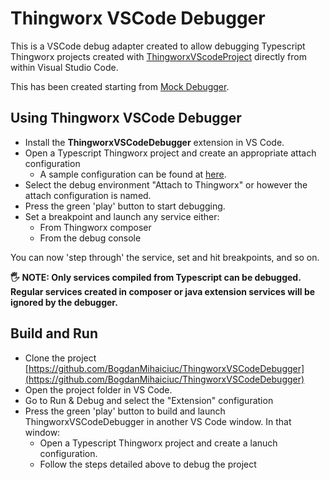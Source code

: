 # Thingworx VSCode Debugger

This is a VSCode debug adapter created to allow debugging Typescript Thingworx projects created with [ThingworxVScodeProject](https://github.com/ptc-iot-sharing/ThingworxVSCodeProject) directly from within Visual Studio Code.

This has been created starting from [Mock Debugger](https://github.com/microsoft/vscode-mock-debug).

## Using Thingworx VSCode Debugger

* Install the **ThingworxVSCodeDebugger** extension in VS Code.
* Open a Typescript Thingworx project and create an appropriate attach configuration
   * A sample configuration can be found at [here](https://github.com/ptc-iot-sharing/ThingworxVSCodeProject/blob/master/.vscode/launch.json).
* Select the debug environment "Attach to Thingworx" or however the attach configuration is named.
* Press the green 'play' button to start debugging.
* Set a breakpoint and launch any service either:
   * From Thingworx composer
   * From the debug console

You can now 'step through' the service, set and hit breakpoints, and so on.

**🖐 NOTE: Only services compiled from Typescript can be debugged. Regular services created in composer or java extension services will be ignored by the debugger.**

## Build and Run

* Clone the project [https://github.com/BogdanMihaiciuc/ThingworxVSCodeDebugger](https://github.com/BogdanMihaiciuc/ThingworxVSCodeDebugger)
* Open the project folder in VS Code.
* Go to Run & Debug and select the "Extension" configuration
* Press the green 'play' button to build and launch ThingworxVSCodeDebugger in another VS Code window. In that window:
  * Open a Typescript Thingworx project and create a lanuch configuration.
  * Follow the steps detailed above to debug the project
